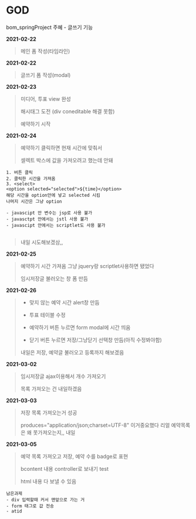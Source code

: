 # GOD
bom_springProject 주혜 - 글쓰기 기능

**2021-02-22**
> 메인 폼 작성(타임라인)

**2021-02-22**
> 글쓰기 폼 작성(modal)

**2021-02-23**
> 미디어, 투표 view 완성
>
> 해시태그 도전 (div coneditable 해결 못함)
>
> 예약하기 시작

**2021-02-24**
> 예약하기 클릭하면 현재 시간에 맞춰서
>
> 셀렉트 박스에 값을 가져오려고 했는데 안돼
```
1. 버튼 클릭
2. 클릭한 시간을 가져옴
3. <select>
<option selected="selected">${time}</option>
해당 시간을 option안에 넣고 selected 시킴
나머지 시간은 그냥 option

- javascipt 안 변수는 jsp로 사용 불가
- javasctpt 안에서는 jstl 사용 불가
- javascipt 안에서는 scriptlet도 사용 불가


```
> 내일 시도해보겠삼,, 

**2021-02-25**
> 예약하기 시간 가져옴 그냥 jquery랑 scriptlet사용하면 됐었다
>
> 임시저장글 불러오는 창 폼 만듬

**2021-02-26**
> - 맞지 않는 예약 시간 alert창 만듬
> 
> - 투표 테이블 수정
> 
> - 예약하기 버튼 누르면 form modal에 시간 띄움
> 
> - 닫기 버튼 누르면 저장/그냥닫기 선택창 만듬(아직 수정봐야함)
> 
> 내일은 저장, 예약글 불러오고 등록까지 해보겠음

**2021-03-02**
> 임시저장글 ajax이용해서 개수 가져오기
> 
> 목록 가져오는 건 내일하겠음

**2021-03-03**
> 저장 목록 가져오는거 성공
> 
> produces="application/json;charset=UTF-8" 이거중요했다 리얼
> 예약목록은 왜 못가져오는지,, 내일 

**2021-03-05**
> 예약 목록 가져오고 저장, 예약 수를 badge로 표현
> 
> bcontent 내용 controller로 보내기 test
> 
> html 내용 다 보낼 수 있음
>
```
남은과제
- div 입력할때 커서 맨앞으로 가는 거
- form 태그로 값 전송
- atid 
```
